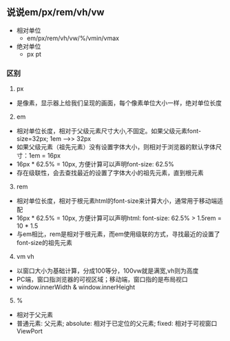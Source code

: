 ## 说说em/px/rem/vh/vw
- 相对单位
  - em/px/rem/vh/vw/%/vmin/vmax
- 绝对单位
  - px pt

### 区别
1. px
  - 是像素，显示器上给我们呈现的画面，每个像素单位大小一样，绝对单位长度
2. em
  - 相对单位长度，相对于父级元素尺寸大小,不固定。如果父级元素font-size=32px; 1em -->> 32px
  - 如果父级元素（祖先元素）没有设置字体大小，则相对于浏览器的默认字体尺寸：1em = 16px
  - 16px * 62.5% = 10px, 方便计算可以声明font-size: 62.5%
  - 存在级联性，会去查找最近的设置了字体大小的祖先元素，直到根元素
3. rem
  - 相对单位长度，相对于根元素html的font-size来计算大小，通常用于移动端适配
  - 16px * 62.5% = 10px, 方便计算可以声明html: font-size: 62.5% > 1.5rem = 10 * 1.5
  - 与em相比，rem是相对于根元素，而em使用级联的方式，寻找最近的设置了font-size的祖先元素
4. vm vh
  - 以窗口大小为基础计算，分成100等分，100vw就是满宽,vh则为高度
  - PC端，窗口指浏览器的可视区域；移动端，窗口指的是布局视口
  - window.innerWidth & window.innerHeight
5. %
  - 相对于父元素
  - 普通元素: 父元素; absolute: 相对于已定位的父元素; fixed: 相对于可视窗口ViewPort
